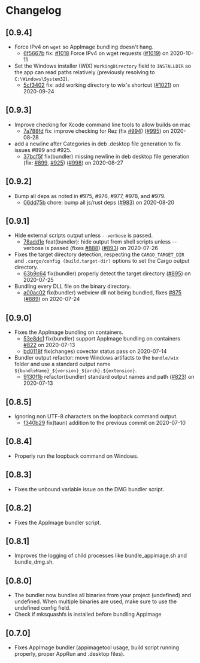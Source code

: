 # Changelog

## [0.9.4]

-   Force IPv4 on `wget` so AppImage bundling doesn't hang.
    -   [6f5667b](https://www.github.com/tauri-apps/tauri/commit/6f5667bf72d58972b8d05ee2e42a031c85f95ed4) fix: [#1018](https://www.github.com/tauri-apps/tauri/pull/1018) Force IPv4 on wget requests ([#1019](https://www.github.com/tauri-apps/tauri/pull/1019)) on 2020-10-11
-   Set the Windows installer (WiX) `WorkingDirectory` field to `INSTALLDIR` so the app can read paths relatively (previously resolving to `C:\Windows\System32`).
    -   [5cf3402](https://www.github.com/tauri-apps/tauri/commit/5cf3402735ac2e88fc4aae5fe39fc0a41262b6fa) fix: add working directory to wix's shortcut ([#1021](https://www.github.com/tauri-apps/tauri/pull/1021)) on 2020-09-24

## [0.9.3]

-   Improve checking for Xcode command line tools to allow builds on mac
    -   [7a788fd](https://www.github.com/tauri-apps/tauri/commit/7a788fdceebc2bf6b7b46ebe54e98597d4a71529) fix: improve checking for Rez (fix [#994](https://www.github.com/tauri-apps/tauri/pull/994)) ([#995](https://www.github.com/tauri-apps/tauri/pull/995)) on 2020-08-28
-   add a newline after Categories in deb .desktop file generation to fix issues #899 and #925.
    -   [37bcf5f](https://www.github.com/tauri-apps/tauri/commit/37bcf5fea154bdefbca2692b69aafaabba8c23e2) fix(bundler) missing newline in deb desktop file generation (fix: [#899](https://www.github.com/tauri-apps/tauri/pull/899), [#925](https://www.github.com/tauri-apps/tauri/pull/925)) ([#998](https://www.github.com/tauri-apps/tauri/pull/998)) on 2020-08-27

## [0.9.2]

-   Bump all deps as noted in #975, #976, #977, #978, and #979.
    -   [06dd75b](https://www.github.com/tauri-apps/tauri/commit/06dd75b68a15d388808c51ae2bf50554ae761d9d) chore: bump all js/rust deps ([#983](https://www.github.com/tauri-apps/tauri/pull/983)) on 2020-08-20

## [0.9.1]

-   Hide external scripts output unless `--verbose` is passed.
    -   [78add1e](https://www.github.com/tauri-apps/tauri/commit/78add1e79ef42ed61e988a0012be87b428439332) feat(bundler): hide output from shell scripts unless --verbose is passed (fixes [#888](https://www.github.com/tauri-apps/tauri/pull/888)) ([#893](https://www.github.com/tauri-apps/tauri/pull/893)) on 2020-07-26
-   Fixes the target directory detection, respecting the `CARGO_TARGET_DIR` and `.cargo/config (build.target-dir)` options to set the Cargo output directory.
    -   [63b9c64](https://www.github.com/tauri-apps/tauri/commit/63b9c6457233d777b698b53cd6661c6cd9a0d67b) fix(bundler) properly detect the target directory ([#895](https://www.github.com/tauri-apps/tauri/pull/895)) on 2020-07-25
-   Bundling every DLL file on the binary directory.
    -   [a00ac02](https://www.github.com/tauri-apps/tauri/commit/a00ac023eef9f7b3a508ca9acd664470382d7d06) fix(bundler) webview dll not being bundled, fixes [#875](https://www.github.com/tauri-apps/tauri/pull/875) ([#889](https://www.github.com/tauri-apps/tauri/pull/889)) on 2020-07-24

## [0.9.0]

-   Fixes the AppImage bundling on containers.
    -   [53e8dc1](https://www.github.com/tauri-apps/tauri/commit/53e8dc1880b78994e17bf769d60e13f9e13dbf99) fix(bundler) support AppImage bundling on containers [#822](https://www.github.com/tauri-apps/tauri/pull/822) on 2020-07-13
    -   [bd0118f](https://www.github.com/tauri-apps/tauri/commit/bd0118f160360e588180de3f3518ef47a4d86a46) fix(changes) covector status pass on 2020-07-14
-   Bundler output refactor: move Windows artifacts to the `bundle/wix` folder and use a standard output name `${bundleName}_${version}_${arch}.${extension}`.
    -   [9130f1b](https://www.github.com/tauri-apps/tauri/commit/9130f1b1a422121fa9f3afbeeb87e851568e995f) refactor(bundler) standard output names and path ([#823](https://www.github.com/tauri-apps/tauri/pull/823)) on 2020-07-13

## [0.8.5]

-   Ignoring non UTF-8 characters on the loopback command output.
    -   [f340b29](https://www.github.com/tauri-apps/tauri/commit/f340b2914dc9c3a94ca8606f4663964fa87b95ea) fix(tauri) addition to the previous commit on 2020-07-10

## [0.8.4]

-   Properly run the loopback command on Windows.

## [0.8.3]

-   Fixes the unbound variable issue on the DMG bundler script.

## [0.8.2]

-   Fixes the AppImage bundler script.

## [0.8.1]

-   Improves the logging of child processes like bundle_appimage.sh and bundle_dmg.sh.

## [0.8.0]

-   The bundler now bundles all binaries from your project (undefined) and undefined.
    When multiple binaries are used, make sure to use the undefined config field.
-   Check if mksquashfs is installed before bundling AppImage

## [0.7.0]

-   Fixes AppImage bundler (appimagetool usage, build script running properly, proper AppRun and .desktop files).
